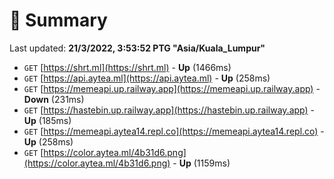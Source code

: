 # 📖 Summary
Last updated: **21/3/2022, 3:53:52 PTG "Asia/Kuala_Lumpur"**

- `GET` [https://shrt.ml](https://shrt.ml) - **Up** (1466ms)
- `GET` [https://api.aytea.ml](https://api.aytea.ml) - **Up** (258ms)
- `GET` [https://memeapi.up.railway.app](https://memeapi.up.railway.app) - **Down** (231ms)
- `GET` [https://hastebin.up.railway.app](https://hastebin.up.railway.app) - **Up** (185ms)
- `GET` [https://memeapi.aytea14.repl.co](https://memeapi.aytea14.repl.co) - **Up** (258ms)
- `GET` [https://color.aytea.ml/4b31d6.png](https://color.aytea.ml/4b31d6.png) - **Up** (1159ms)
